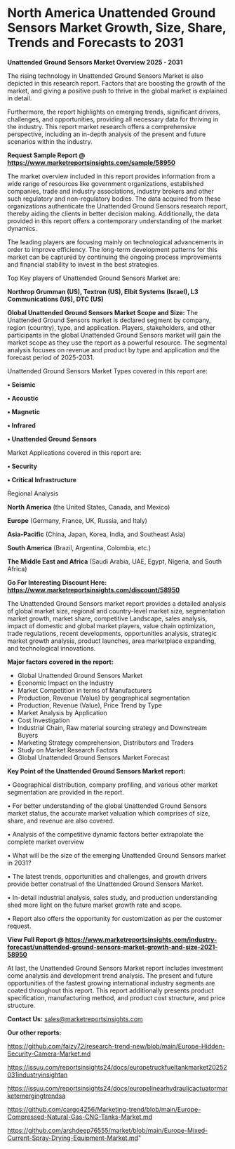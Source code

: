 # North America Unattended Ground Sensors Market Growth, Size, Share, Trends and Forecasts to 2031

<Strong> Unattended Ground Sensors Market Overview 2025 - 2031</strong>

The rising technology in Unattended Ground Sensors Market is also depicted in this research report. Factors that are boosting the growth of the market, and giving a positive push to thrive in the global market is explained in detail.

Furthermore, the report highlights on emerging trends, significant drivers, challenges, and opportunities, providing all necessary data for thriving in the industry. This report market research offers a comprehensive perspective, including an in-depth analysis of the present and future scenarios within the industry.

<strong>Request Sample Report @ <a href=https://www.marketreportsinsights.com/sample/58950>https://www.marketreportsinsights.com/sample/58950</a></strong>

The market overview included in this report provides information from a wide range of resources like government organizations, established companies, trade and industry associations, industry brokers and other such regulatory and non-regulatory bodies. The data acquired from these organizations authenticate the Unattended Ground Sensors research report, thereby aiding the clients in better decision making. Additionally, the data provided in this report offers a contemporary understanding of the market dynamics.

The leading players are focusing mainly on technological advancements in order to improve efficiency. The long-term development patterns for this market can be captured by continuing the ongoing process improvements and financial stability to invest in the best strategies.

Top Key players of Unattended Ground Sensors Market are:

<strong>Northrop Grumman (US), Textron (US), Elbit Systems (Israel), L3 Communications (US), DTC (US)</strong>

<strong><b>Global Unattended Ground Sensors Market Scope and Size:</b></strong>
The Unattended Ground Sensors market is declared segment by company, region (country), type, and application. Players, stakeholders, and other participants in the global Unattended Ground Sensors market will gain the market scope as they use the report as a powerful resource. The segmental analysis focuses on revenue and product by type and application and the forecast period of 2025-2031.

Unattended Ground Sensors Market Types covered in this report are:

<strong>• Seismic

• Acoustic

• Magnetic

• Infrared

• Unattended Ground Sensors</strong>

Market Applications covered in this report are:

<strong>• Security

• Critical Infrastructure</strong> 

Regional Analysis

<strong>North America</strong> (the United States, Canada, and Mexico)

<strong>Europe</strong> (Germany, France, UK, Russia, and Italy)

<strong>Asia-Pacific</strong> (China, Japan, Korea, India, and Southeast Asia)

<strong>South America</strong> (Brazil, Argentina, Colombia, etc.)

<strong>The Middle East and Africa</strong> (Saudi Arabia, UAE, Egypt, Nigeria, and South Africa)

<strong>Go For Interesting Discount Here: <a href=https://www.marketreportsinsights.com/discount/58950>https://www.marketreportsinsights.com/discount/58950</a></strong>

The Unattended Ground Sensors market report provides a detailed analysis of global market size, regional and country-level market size, segmentation market growth, market share, competitive Landscape, sales analysis, impact of domestic and global market players, value chain optimization, trade regulations, recent developments, opportunities analysis, strategic market growth analysis, product launches, area marketplace expanding, and technological innovations.

<strong><b>Major factors covered in the report:</b></strong>
<ul>
  <li>Global Unattended Ground Sensors Market </li>
  <li>Economic Impact on the Industry</li>
  <li>Market Competition in terms of Manufacturers</li>
  <li>Production, Revenue (Value) by geographical segmentation</li>
  <li>Production, Revenue (Value), Price Trend by Type</li>
  <li>Market Analysis by Application</li>
  <li>Cost Investigation</li>
  <li>Industrial Chain, Raw material sourcing strategy and Downstream Buyers</li>
  <li>Marketing Strategy comprehension, Distributors and Traders</li>
  <li>Study on Market Research Factors</li>
  <li>Global Unattended Ground Sensors Market Forecast</li>
</ul>

<strong><b>Key Point of the Unattended Ground Sensors Market report:</b></strong>

• Geographical distribution, company profiling, and various other market segmentation are provided in the report.

• For better understanding of the global Unattended Ground Sensors market status, the accurate market valuation which comprises of size, share, and revenue are also covered.

• Analysis of the competitive dynamic factors better extrapolate the complete market overview

• What will be the size of the emerging Unattended Ground Sensors market in 2031?

• The latest trends, opportunities and challenges, and growth drivers provide better construal of the Unattended Ground Sensors Market.

• In-detail industrial analysis, sales study, and production understanding shed more light on the future market growth rate and scope.

• Report also offers the opportunity for customization as per the customer request.

<strong><b>View Full Report @ <a href=https://www.marketreportsinsights.com/industry-forecast/unattended-ground-sensors-market-growth-and-size-2021-58950>https://www.marketreportsinsights.com/industry-forecast/unattended-ground-sensors-market-growth-and-size-2021-58950</a></b></strong>


At last, the Unattended Ground Sensors Market report includes investment come analysis and development trend analysis. The present and future opportunities of the fastest growing international industry segments are coated throughout this report. This report additionally presents product specification, manufacturing method, and product cost structure, and price structure.

<strong>Contact Us:</strong>
sales@marketreportsinsights.com

<strong>Our other reports:</strong>

<a href=https://github.com/faizy72/research-trend-new/blob/main/Europe-Hidden-Security-Camera-Market.md>https://github.com/faizy72/research-trend-new/blob/main/Europe-Hidden-Security-Camera-Market.md</a>

<a href=https://issuu.com/reportsinsights24/docs/europetruckfueltankmarket20252031industryinsightan>https://issuu.com/reportsinsights24/docs/europetruckfueltankmarket20252031industryinsightan</a>

<a href=https://issuu.com/reportsinsights24/docs/europelinearhydraulicactuatormarketemergingtrendsa>https://issuu.com/reportsinsights24/docs/europelinearhydraulicactuatormarketemergingtrendsa</a>

<a href=https://github.com/cargo4256/Marketing-trend/blob/main/Europe-Compressed-Natural-Gas-CNG-Tanks-Market.md>https://github.com/cargo4256/Marketing-trend/blob/main/Europe-Compressed-Natural-Gas-CNG-Tanks-Market.md</a>

<a href=https://github.com/arshdeep76555/market/blob/main/Europe-Mixed-Current-Spray-Drying-Equipment-Market.md>https://github.com/arshdeep76555/market/blob/main/Europe-Mixed-Current-Spray-Drying-Equipment-Market.md</a>"
